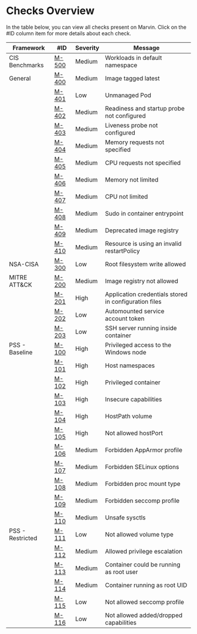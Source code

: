 # Checks Overview  

In the table below, you can view all checks present on Marvin. Click on the #ID column item for more details about each check.


| Framework        | #ID                                                                      | Severity  | Message                                              |
|------------------|--------------------------------------------------------------------------|---------- |------------------------------------------------------|
| CIS Benchmarks   | [M-500](/internal/builtins/cis/M-500_default_namespace.yaml)             | Medium   | Workloads in default namespace                        |
| General          | [M-400](/internal/builtins/general/M-400_image_tag_latest.yaml)          | Medium   | Image tagged latest                                   |
|                  | [M-401](/internal/builtins/general/M-401_unmanaged_pod.yaml)             | Low      | Unmanaged Pod                                         |
|                  | [M-402](/internal/builtins/general/M-402_readiness_probe.yaml)           | Medium   | Readiness and startup probe not configured            |
|                  | [M-403](/internal/builtins/general/M-403_liveness_probe.yaml)            | Medium   | Liveness probe not configured                         |
|                  | [M-404](/internal/builtins/general/M-404_memory_requests.yaml)           | Medium   | Memory requests not specified                         |
|                  | [M-405](/internal/builtins/general/M-405_cpu_requests.yaml)              | Medium   | CPU requests not specified                            |
|                  | [M-406](/internal/builtins/general/M-406_memory_limit.yaml)              | Medium   | Memory not limited                                    |
|                  | [M-407](/internal/builtins/general/M-407_cpu_limit.yaml)                 | Medium   | CPU not limited                                       |
|                  | [M-408](/internal/builtins/general/M-408_sudo_container_entrypoint.yaml) | Medium   | Sudo in container entrypoint                          |
|                  | [M-409](/internal/builtins/general/M-409_deprecated_image_registry.yaml) | Medium   | Deprecated image registry                             |
|                  | [M-410](/internal/builtins/general/M-410_resource_using_invalid_restartpolicy.yaml) | Medium| Resource is using an invalid restartPolicy    |
| NSA-CISA         | [M-300](/internal/builtins/nsa/M-300_read_only_root_filesystem.yml)      | Low      | Root filesystem write allowed                         |
| MITRE ATT&CK     | [M-200](/internal/builtins/mitre/M-200_allowed_registries.yml)           | Medium   | Image registry not allowed                            |
|                  | [M-201](/internal/builtins/mitre/M-201_app_credentials.yml)              | High     | Application credentials stored in configuration files |
|                  | [M-202](/internal/builtins/mitre/M-202_auto_mount_service_account.yml)   | Low      | Automounted service account token                     |
|                  | [M-203](/internal/builtins/mitre/M-203_ssh.yml)                          | Low      | SSH server running inside container                   |
| PSS - Baseline   | [M-100](/internal/builtins/pss/baseline/M-100_host_process.yml)          | High     | Privileged access to the Windows node                 |
|                  | [M-101](/internal/builtins/pss/baseline/M-101_host_namespaces.yml)       | High     | Host namespaces                                       |
|                  | [M-102](/internal/builtins/pss/baseline/M-102_privileged_containers.yml) | High     | Privileged container                                  |
|                  | [M-103](/internal/builtins/pss/baseline/M-103_capabilities.yml)          | High     | Insecure capabilities                                 |
|                  | [M-104](/internal/builtins/pss/baseline/M-104_host_path_volumes.yml)     | High     | HostPath volume                                       |
|                  | [M-105](/internal/builtins/pss/baseline/M-105_host_ports.yml)            | High     | Not allowed hostPort                                  |
|                  | [M-106](/internal/builtins/pss/baseline/M-106_apparmor.yml)              | Medium   | Forbidden AppArmor profile                            |
|                  | [M-107](/internal/builtins/pss/baseline/M-107_selinux.yml)               | Medium   | Forbidden SELinux options                             |
|                  | [M-108](/internal/builtins/pss/baseline/M-108_proc_mount.yml)            | Medium   | Forbidden proc mount type                             |
|                  | [M-109](/internal/builtins/pss/baseline/M-109_seccomp.yml)               | Medium   | Forbidden seccomp profile                             |
|                  | [M-110](/internal/builtins/pss/baseline/M-110_sysctls.yml)               | Medium   | Unsafe sysctls                                        |
| PSS - Restricted | [M-111](/internal/builtins/pss/restricted/M-111_volume_types.yml)        | Low      | Not allowed volume type                               |
|                  | [M-112](/internal/builtins/pss/restricted/M-112_privilege_escalation.yml)| Medium   | Allowed privilege escalation                          |
|                  | [M-113](/internal/builtins/pss/restricted/M-113_run_as_non_root.yml)     | Medium   | Container could be running as root user               |
|                  | [M-114](/internal/builtins/pss/restricted/M-114_run_as_user.yml)         | Medium   | Container running as root UID                         |
|                  | [M-115](/internal/builtins/pss/restricted/M-115_seccomp.yml)             | Low      | Not allowed seccomp profile                           |
|                  | [M-116](/internal/builtins/pss/restricted/M-116_capabilities.yml)        | Low      | Not allowed added/dropped capabilities                |
